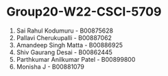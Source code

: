 # Group20-W22-CSCI-5709

1. Sai Rahul Kodumuru - B00875628
2. Pallavi Cherukupalli - B00887062
3. Amandeep Singh Matta - B00886925
4. Shiv Gaurang Desai - B00862445
5. Parthkumar Anilkumar Patel - B00899800
6. Monisha J - B00881079
